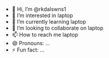 - 👋 Hi, I’m @rkdalswns1
- 👀 I’m interested in laptop
- 🌱 I’m currently learning laptop
- 💞️ I’m looking to collaborate on laptop
- 📫 How to reach me laptop
- 😄 Pronouns: ...
- ⚡ Fun fact: ...

<!---
rkdalswns1/rkdalswns1 is a ✨ special ✨ repository because its `README.md` (this file) appears on your GitHub profile.
You can click the Preview link to take a look at your changes.
--->

